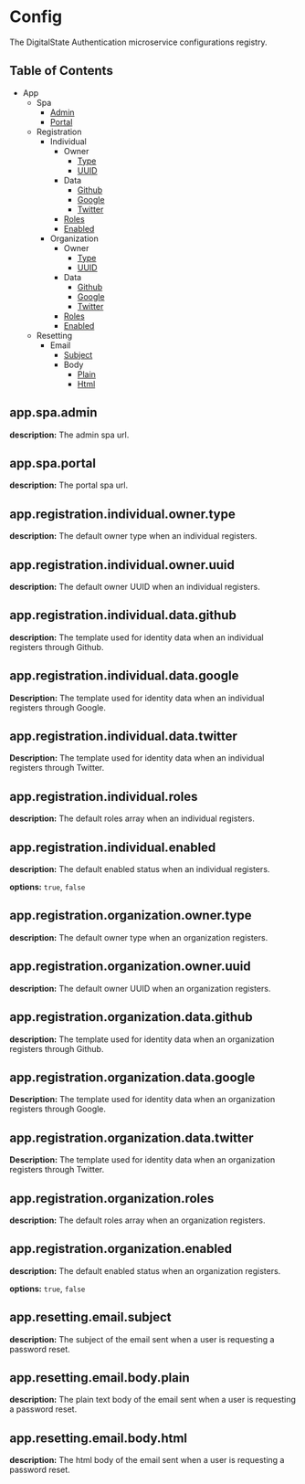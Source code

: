 # Config

The DigitalState Authentication microservice configurations registry.

## Table of Contents

- App
  - Spa
    - [Admin](#appspaadmin)
    - [Portal](#appspaportal)
  - Registration
    - Individual
      - Owner
        - [Type](#appregistrationindividualownertype)
        - [UUID](#appregistrationindividualowneruuid)
      - Data
        - [Github](#appregistrationindividualdatagithub)
        - [Google](#appregistrationindividualdatagoogle)
        - [Twitter](#appregistrationindividualdatatwitter)
      - [Roles](#appregistrationindividualroles)
      - [Enabled](#appregistrationindividualenabled)
    - Organization
      - Owner
        - [Type](#appregistrationorganizationownertype)
        - [UUID](#appregistrationorganizationowneruuid)
      - Data
        - [Github](#appregistrationorganizationdatagithub)
        - [Google](#appregistrationorganizationdatagoogle)
        - [Twitter](#appregistrationorganizationdatatwitter)
      - [Roles](#appregistrationorganizationroles)
      - [Enabled](#appregistrationorganizationenabled)
  - Resetting
    - Email
      - [Subject](#appresettingemailsubject)
      - Body
        - [Plain](#appresettingemailbodyplain)
        - [Html](#appresettingemailbodyhtml)

## app.spa.admin

__description:__ The admin spa url.

## app.spa.portal

__description:__ The portal spa url.

## app.registration.individual.owner.type

__description:__ The default owner type when an individual registers.

## app.registration.individual.owner.uuid

__description:__ The default owner UUID when an individual registers.

## app.registration.individual.data.github

__description:__ The template used for identity data when an individual registers through Github.

## app.registration.individual.data.google

__Description:__ The template used for identity data when an individual registers through Google.

## app.registration.individual.data.twitter

__Description:__ The template used for identity data when an individual registers through Twitter.

## app.registration.individual.roles

__description:__ The default roles array when an individual registers.

## app.registration.individual.enabled

__description:__ The default enabled status when an individual registers.

__options:__ `true`, `false`

## app.registration.organization.owner.type

__description:__ The default owner type when an organization registers.

## app.registration.organization.owner.uuid

__description:__ The default owner UUID when an organization registers.

## app.registration.organization.data.github

__description:__ The template used for identity data when an organization registers through Github.

## app.registration.organization.data.google

__Description:__ The template used for identity data when an organization registers through Google.

## app.registration.organization.data.twitter

__Description:__ The template used for identity data when an organization registers through Twitter.

## app.registration.organization.roles

__description:__ The default roles array when an organization registers.

## app.registration.organization.enabled

__description:__ The default enabled status when an organization registers.

__options:__ `true`, `false`

## app.resetting.email.subject

__description:__ The subject of the email sent when a user is requesting a password reset.

## app.resetting.email.body.plain

__description:__ The plain text body of the email sent when a user is requesting a password reset.

## app.resetting.email.body.html

__description:__ The html body of the email sent when a user is requesting a password reset.
